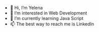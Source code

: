 - 👋 Hi, I’m Yelena
- 👀 I’m interested in Web Development
- 🌱 I’m currently learning Java Script
- 📫 The best way to reach me is LinkedIn 

<!---
y-monson/y-monson is a ✨ special ✨ repository because its `README.md` (this file) appears on your GitHub profile.
You can click the Preview link to take a look at your changes.
--->
